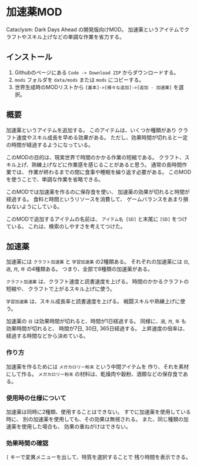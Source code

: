 # 加速薬MOD
Cataclysm: Dark Days Ahead の開発版向けMOD。
加速薬というアイテムでクラフトやスキル上げなどの単調な作業を省力する。

## インストール

1. Githubのページにある `Code -> Download ZIP` からダウンロードする。
2. `mods` フォルダを `data/mods` または `mods` にコピーする。
3. 世界生成時のMODリストから `[基本]->[様々な追加]->[追加 - 加速薬]` を選択。

## 概要
加速薬というアイテムを追加する。
このアイテムは、いくつか種類があり
クラフト速度やスキル成長を早める効果がある。
ただし、効果時間が切れると一定の時間が経過するようになっている。

このMODの目的は、現実世界で時間のかかる作業の短縮である。
クラフト、スキル上げ、熟練上げなどに作業感を感じることがあると思う。
通常の長時間作業では、
作業が終わるまでの間に食事や睡眠を繰り返す必要がある。
このMODを使うことで、単調な作業を省略できる。

このMODでは加速薬を作るのに保存食を使い、
加速薬の効果が切れると時間が経過する。
食料と時間というリソースを消費して、
ゲームバランスをあまり損ねないようにしている。

このMODで追加するアイテムの名前は、
`アイテム名 [SD]` と末尾に `[SD]` をつけている。
これは、検索のしやすさを考えてつけた。

## 加速薬
加速薬には `クラフト加速薬` と `学習加速薬` の2種類ある。
それぞれの加速薬には `日`, `週`, `月`, `年` の4種類ある。
つまり、全部で8種類の加速薬がある。

`クラフト加速薬` は、クラフト速度と読書速度を上げる。
時間のかかるクラフトの短縮や、
クラフトで上がるスキル上げに使う。

`学習加速薬` は、スキル成長率と読書速度を上げる。
戦闘スキルや熟練上げに使う。

加速薬の `日` は効果時間が切れると、時間が1日経過する。
同様に、`週`, `月`, `年` も効果時間が切れると、
時間が7日, 30日, 365日経過する。
上昇速度の倍率は、経過する時間などから決めている。

### 作り方
加速薬を作るためには `メガカロリー粉末` という中間アイテムを
作り、それを素材にして作る。
`メガカロリー粉末` の材料は、乾燥肉や穀粉、酒類などの保存食である。

### 使用時の仕様について
加速薬は同時に2種類、使用することはできない。
すでに加速薬を使用している時に、
別の加速薬を使用しても、その効果は無視される。
また、同じ種類の加速薬を使用した場合も、
効果の重ねがけはできない。

### 効果時間の確認
`[` キーで変異メニューを出して、特質を選択することで
残り時間を表示できる。
